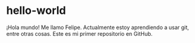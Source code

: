 # hello-world

¡Hola mundo! Me llamo Felipe. 
Actualmente estoy aprendiendo a usar git, entre otras cosas.
Este es mi primer repositorio en GitHub.
